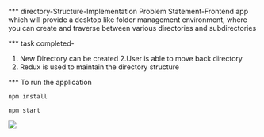 *** directory-Structure-Implementation
Problem Statement-Frontend app which will provide a desktop like
folder management environment, where you can create and traverse
between various directories and subdirectories



*** task completed-
1. New Directory can be created
2.User is able to move back directory
3. Redux is used to maintain the directory structure

*** To run the application




`npm install`

`npm start`

![](assignmnet.gif)
